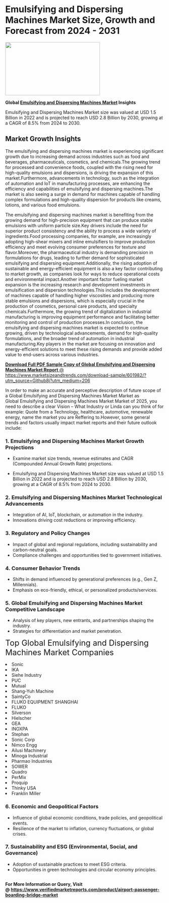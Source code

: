 <H1>Emulsifying and Dispersing Machines Market Size, Growth and Forecast from 2024 - 2031</H1><img class="aligncenter size-medium wp-image-584254" src="https://thirdeyenews.in/wp-content/uploads/2024/09/Global-Market-Research-300x168.jpeg" alt="" width="300" height="168" /><p><strong>Global&nbsp;<a href="https://www.marketsizeandtrends.com/download-sample/601982/?utm_source=Github8j?utm_medium=206">Emulsifying and Dispersing Machines Market</a> Insights</strong></p><p>Emulsifying and Dispersing Machines Market size was valued at USD 1.5 Billion in 2022 and is projected to reach USD 2.8 Billion by 2030, growing at a CAGR of 8.5% from 2024 to 2030.</p><p><h2>Market Growth Insights</h2> <p>The emulsifying and dispersing machines market is experiencing significant growth due to increasing demand across industries such as food and beverages, pharmaceuticals, cosmetics, and chemicals.The growing trend for processed and convenience foods, coupled with the rising need for high-quality emulsions and dispersions, is driving the expansion of this market.Furthermore, advancements in technology, such as the integration of automation and IoT in manufacturing processes, are enhancing the efficiency and capabilities of emulsifying and dispersing machines.The market is also seeing a surge in demand for machines capable of handling complex formulations and high-quality dispersion for products like creams, lotions, and various food emulsions.</p> <p><a href="download_link_here"></a></p> <p>The emulsifying and dispersing machines market is benefiting from the growing demand for high-precision equipment that can produce stable emulsions with uniform particle size.Key drivers include the need for superior product consistency and the ability to process a wide variety of ingredients.Food processing companies, for example, are increasingly adopting high-shear mixers and inline emulsifiers to improve production efficiency and meet evolving consumer preferences for texture and flavor.Moreover, the pharmaceutical industry is demanding precision in formulations for drugs, leading to further demand for sophisticated emulsifying and dispersing equipment.Additionally, the rising adoption of sustainable and energy-efficient equipment is also a key factor contributing to market growth, as companies look for ways to reduce operational costs and environmental impact.Another important factor fueling market expansion is the increasing research and development investments in emulsification and dispersion technologies.This includes the development of machines capable of handling higher viscosities and producing more stable emulsions and dispersions, which is especially crucial in the production of cosmetics, personal care products, and specialty chemicals.Furthermore, the growing trend of digitalization in industrial manufacturing is improving equipment performance and facilitating better monitoring and control of production processes.In conclusion, the emulsifying and dispersing machines market is expected to continue growing, driven by technological advancements, demand for high-quality formulations, and the broader trend of automation in industrial manufacturing.Key players in the market are focusing on innovation and energy-efficient solutions to meet these rising demands and provide added value to end-users across various industries.</p> <p><a href="get_more_link_here"></p><p><span class=""><strong>Download Full PDF Sample Copy of Global Emulsifying and Dispersing Machines Market Report</strong> @ <a href="https://www.marketsizeandtrends.com/download-sample/601982/?utm_source=Github8j?utm_medium=206" target="_blank">https://www.marketsizeandtrends.com/download-sample/601982/?utm_source=Github8j?utm_medium=206</a></span></p><p>In order to make an accurate and perceptive description of future scope of a Global&nbsp;Emulsifying and Dispersing Machines Market Market as Global&nbsp;Emulsifying and Dispersing Machines Market Market of 2025, you need to describe a clear Vision &ndash; What Industry or Linda can you think of for example: Quote from a Technology, healthcare, automotive, renewable energy, name the market you are Reffering to.However, some general trends and factors usually impact market reports and their future outlook include:</p><h3>1.&nbsp;<strong>Emulsifying and Dispersing Machines Market Growth Projections</strong></h3><ul><li>Examine market size trends, revenue estimates and CAGR (Compounded Annual Growth Rate) projections.</li><li><p>Emulsifying and Dispersing Machines Market size was valued at USD 1.5 Billion in 2022 and is projected to reach USD 2.8 Billion by 2030, growing at a CAGR of 8.5% from 2024 to 2030.</p></li></ul><h3>2.&nbsp;<strong>Emulsifying and Dispersing Machines Market Technological Advancements</strong></h3><ul><li>Integration of AI, IoT, blockchain, or automation in the industry.</li><li>Innovations driving cost reductions or improving efficiency.</li></ul><h3>3.&nbsp;<strong>Regulatory and Policy Changes</strong></h3><ul><li>Impact of global and regional regulations, including sustainability and carbon-neutral goals.</li><li>Compliance challenges and opportunities tied to government initiatives.</li></ul><h3>4.&nbsp;<strong>Consumer Behavior Trends</strong></h3><ul><li>Shifts in demand influenced by generational preferences (e.g., Gen Z, Millennials).</li><li>Emphasis on eco-friendly, ethical, or personalized products/services.</li></ul><h3>5.&nbsp;<strong>Global Emulsifying and Dispersing Machines Market Competitive Landscape</strong></h3><ul><li>Analysis of key players, new entrants, and partnerships shaping the industry.</li><li>Strategies for differentiation and market penetration.</li></ul><p data-pm-slice="1 1 []"><span style="color: inherit; font-family: inherit; font-size: 25px;">Top Global Emulsifying and Dispersing Machines Market Companies</span></p><div class="" data-test-id=""><p><li>Sonic</li><li> IKA</li><li> Siehe Industry</li><li> PUC</li><li> Mutual</li><li> Shang-Yuh Machine</li><li> SaintyCo</li><li> FLUKO EQUIPMENT SHANGHAI</li><li> FLUKO</li><li> Silverson</li><li> Hielscher</li><li> GEA</li><li> INOXPA</li><li> Stephan</li><li> Sonic Corp</li><li> Nimco Engg</li><li> Ailusi Machinery</li><li> Minoga Industrial</li><li> Pharmao Industries</li><li> SOWER</li><li> Quadro</li><li> PerMix</li><li> Proquip</li><li> Thinky USA</li><li> Franklin Miller</li></p></div><h3>6.&nbsp;<strong>Economic and Geopolitical Factors</strong></h3><ul><li>Influence of global economic conditions, trade policies, and geopolitical events.</li><li>Resilience of the market to inflation, currency fluctuations, or global crises.</li></ul><h3>7.&nbsp;<strong>Sustainability and ESG (Environmental, Social, and Governance)</strong></h3><ul><li>Adoption of sustainable practices to meet ESG criteria.</li><li>Opportunities in green technologies and circular economy principles.</li></ul><h2><strong style="font-size: 14px;">For More Information or Query, Visit @&nbsp;</strong><a style="background-color: #ffffff; font-size: 14px;" href="https://www.marketsizeandtrends.com/report/emulsifying-and-dispersing-machines-market/" target="_blank">https://www.verifiedmarketreports.com/product/airport-passenger-boarding-bridge-market</a></h2>
